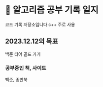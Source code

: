 # 📙 알고리즘 공부 기록 일지

코드 기록 저장소입니다 c++ 주로 사용

## 2023.12.12의 목표

백준 티어 골드 가기

### 공부중인 책, 사이트

백준, 종만북
